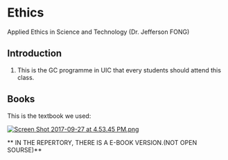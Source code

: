 # Ethics
Applied Ethics in Science and Technology (Dr. Jefferson FONG)
## Introduction
1. This is the GC programme in UIC that every students should attend this class.
## Books
This is the textbook we used:

[![Screen Shot 2017-09-27 at 4.53.45 PM.png](https://i.loli.net/2017/09/27/59cb67316e09e.png)](https://i.loli.net/2017/09/27/59cb67316e09e.png)

** IN THE REPERTORY, THERE IS A E-BOOK VERSION.(NOT OPEN SOURSE)**
